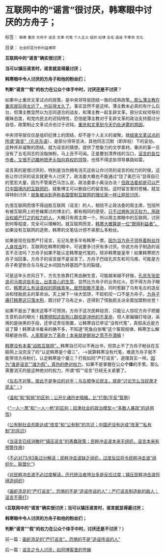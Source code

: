 # 互联网中的“谣言”很讨厌，韩寒眼中讨厌的方舟子；

标签： `韩寒` `重庆` `方舟子` `谣言` `文革` `代笔` `个人主义` `组织` `纪律` `五毛` `造谣` `不革命` `文化` 

目录： `社会阶层分析利益博羿`

**互联网中的“谣言”确实很讨厌；**

**当可以镇压谣言时，谣言就显得最讨厌；**

**韩寒眼中令人讨厌的方舟子和他的粉丝们；**

**判断“谣言”“假”的权力在公众个体手中时，讨厌还是不讨厌**？

如果中止重庆文革试点的政策，是中央领导层团结一致的成熟政策[，那么薄主教在重庆就玩得太远了，也玩得太久了](../../../2012/3/19/重庆黑社会还没有达到犯罪程度.md)。事实显然不是这样。薄主教末必真的有什么后台，但薄主教显然以为志同道合的战友，和薄主教一起复辟文革。部分实权领导的暧昧态度，和党内民主的迟钝特性，恐怕是薄主教对于复辟文革的政治支持面过分自信，政策制止文革试点也过于迟钝，[重庆和文革到今天仍处迷雾的原因](../../../2012/3/16/戈尔巴乔夫公开化是经验还是教训？.md)。

中央领导层仅仅是组织纪律上的团结，却不是个人主义的凝聚。就[结束文革试点的所谓“政变”（孔庆东语](../../../2011/12/26/“不争论”是尊重自已的美德；“不急于争论”是养生好习惯.md)），是部分领导坚决，其他同志沉默（即弃权）下的妥协。这种并非凝聚的团结，就为谣言的猜想，提供了想象力的文学素材。重庆的事一旦没有了五毛同志的涂脂抹粉，马上丑不可闻。正是要划清界线的当口，[谣言的各位作者，又很不识趣地把矛头指向弃权的领导](../../../2012/4/3/民粹冲击波本来无组织,孔庆东们的三面派神功.md)，也怪不得这些领导暴跳如雷。

谣言真的是很讨厌的，特别是当你拥有消灭这些让你讨厌的谣言的权力的时侯，这些让你讨厌的谣言就更令人讨厌了。政法委大概也不能通过“饶了奥巴马”显得自已的宽宏大量，因为不管奥巴马怎么说，政法委拿小奥没办法！[但政法委却是可以严打中国境内的互联网的](http://blog.sina.com.cn/s/blog_5563a64d0102e0jx.html)，就象博主可以删自已的留言贴。这时留言里的苍蝇，就显得特别讨厌！[就象被派到声称各国管制互联网的理论家一样让网民讨厌](../../../2011/4/27/我国记者论证西方严厉管制互联网.md)。

仇恨互联网而恨不得战胜互联网（谣言）的人，相信不止政法委的周主席，包括所有被互联网上的苍蝇熏过的博主们，都有相同的感受。[只不过拥有消灭权力，用政治权威严打之的权力的人](../../../2012/4/3/对紧急状态法不必过分解读，法治不是信仰.md)，大概只有周主席一个。所以周主席眼中的互联网，讨厌到何等程度，完全可以理解的。就互联网而言，[韩寒大概算是一位“既得利益者”。](../../../2010/6/1/民主不需要牺牲任何人的合法利益.md)如果没有互联网的造势，韩寒的文笔估计捞不来那么多粉丝。

如果是现在投票严打谣言，无记名里多半有韩寒一票。[因为当方舟子领导着粉丝作人身攻击](../../../2012/2/16/韩寒不革命和叙利亚案，表现了什么是温和什么是激进？.md)时，互联网在韩寒的眼中，可说要多讨厌有多讨厌。你说方舟子制造的谣言不合法吗？方舟子如果不能认定韩寒是代笔的，除非韩寒是皇帝！如果韩寒把方舟子当回事，方舟子的谣言就不是谣言了。方舟子巴结孔庆东和司马南，可能是方舟子希望弥合与乌有之乡间因为转基因产生的裂缝。

可是这年头世风日下，方先生依靠打黑血酬生意，可能越来越不好做，[孔庆东张宏良司马南这些毛左，出卖良心的生意](../../../2012/3/27/骂，扣帽子，偷换概念.md)，显然比方舟子的业务红火。怨不得方舟子眼红。[韩寒这么有话语权的网络青年，居然胆敢不革命](../../../2012/2/8/个人主义眼中的革命分子和不革命的韩寒.md)，同时惹翻了乌有毛左的造反派和怪胎民主的革命派。天上掉下一块大馅饼，不趁机咬一口不是方舟子。[方舟子痛打韩寒这只落水狗](../../../2012/2/14/韩寒引发的冷思考和方舟子卖力的热广告.md)，既讨好了乌有之乡，还得到了怪胎民主派全面加盟粉丝党！

如果不是出了重庆这等不可预测，方舟子这次民粹投资，只能让人惊叹方舟子把握生意机会的眼光！[韩寒明知这些狗儿群咬是冲他的不革命](../../../2012/2/1/横眉冷对伪君子，左狗总是闹革命.md)，但人家偏偏打哑谜，采用的是抹黑的手段，还举证责任倒置，让韩寒自已举证“没有代笔”，真假永远是方说了算！韩寒读书看来的确不多，不知道“死鱼白张嘴”这个客观规律。韩寒怎么解释都是白搭。[人家那是为了革命！本来就是醉翁之意不在酒嘛](../../../2012/2/19/私有制前提下只有极左，不存在极右.md)！

[韩寒没有本事“战胜互联网”，](../../../2011/6/8/美国司法争论：有造谣诽谤的自由吗？.md)韩寒自已可以不再出书，但禁止不了方舟子粉丝在互联网上没完没了的“认定韩寒是个瘪三”，——>就算韩寒没有代笔，难道方舟子就不能带领方舟粉们，认定韩寒是个瘪三？打假如同“严打谣言”，道理其实一样。[因为“谁是谣言”“谁为假”，真伪的绝对权力](../../../2012/2/14/冒牍单于方舟子的粉丝敢死队.md)，如果不是掌握在公众**个体**的手里。那么需要消灭的是这种绝对的权力，所谓“假”“谣言”已经无关紧要了。

《[左右不对等，彼此不是争论的对手；与左棍争论民主，就是“讨论怎么当奴隶才民主”；](../../../2012/3/27/左右不对等，彼此不宜争论.md)》

《[温和”和“软弱”的区别；公开化诸历史暗箱，比”打倒/平反”管用](http://darthvad.blog.163.com/blog/static/533994702012227111438671/)》

《[“一人一票”和“一人一枪”的区别；奴隶社会的政治模型＝“多数人暴政”的适用性](../../../2012/3/30/“一人一票”的多数人暴政和“一人一枪”的自治.md)》

《[公有制社会总能达成“改变”和“公有制”的共识；中国还没有达成“改革”“私有制”的共识](../../../2012/3/30/国产公知普遍愚昧，仅有“改变”的共识；.md)》

《[当谣言已经消散时“镇压谣言”的愚蠢政策；民粹冲击波本来无组织，谣言本来有预警作用](../../../2012/4/3/民粹冲击波本来无组织,孔庆东们的三面派神功.md)》

《[不必对73/83条过分解读；民粹冲击波缺乏组织，过度反应将令民粹冲击波“组织化，联盟化”](http://blog.sina.com.cn/s/blog_5563a64d0102e0jx.html)》

《[对民粹冲击波不必过度解读，历代统治者垮台多是反应过度；镇压民粹冲击波将缔造组织](../../../2012/4/3/对紧急状态法不必过分解读，法治不是信仰.md)》

《[画蛇添足的“严打谣言”，恐惧的不是“造谣传谣的人”；严打谣言制造新的敌人；谣言不需打](../../../2012/4/4/画蛇添足的“严打谣言”，恐惧的不是“造谣传谣的人”.md)》

《**互联网中的“谣言”确实很讨厌；当可以镇压谣言时，谣言就显得最讨厌；**

**韩寒眼中令人讨厌的方舟子和他的粉丝们；**

**判断“谣言”“假”的权力在公众个体手中时，讨厌还是不讨厌**？》

前一篇：[画蛇添足的“严打谣言”，恐惧的不是“造谣传谣的人”](../../../2012/4/4/画蛇添足的“严打谣言”，恐惧的不是“造谣传谣的人”.md)

后一篇：[谣言之令人讨厌，如同博客里的苍蝇](../../../2012/4/4/谣言之令人讨厌，如同博客里的苍蝇.md)